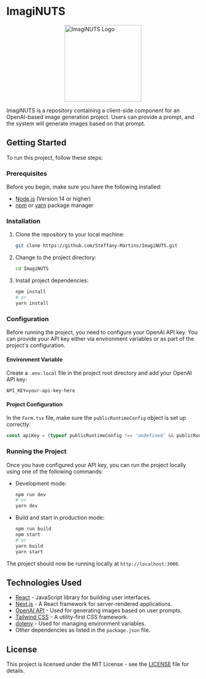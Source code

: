 
# ImagiNUTS

<div style="display:flex;justify-content:center;">
  <img src="https://techcrunch.com/wp-content/uploads/2022/05/imagen-shiba.jpeg" width="200" height="200" alt="ImagiNUTS Logo">
</div>

ImagiNUTS is a repository containing a client-side component for an OpenAI-based image generation project. Users can provide a prompt, and the system will generate images based on that prompt.

## Getting Started

To run this project, follow these steps:

### Prerequisites

Before you begin, make sure you have the following installed:

- [Node.js](https://nodejs.org/) (Version 14 or higher)
- [npm](https://www.npmjs.com/) or [yarn](https://yarnpkg.com/) package manager

### Installation

1. Clone the repository to your local machine:

   ```bash
   git clone https://github.com/Steffany-Martins/ImagiNUTS.git
   ```

2. Change to the project directory:

   ```bash
   cd ImagiNUTS
   ```

3. Install project dependencies:

   ```bash
   npm install
   # or
   yarn install
   ```

### Configuration

Before running the project, you need to configure your OpenAI API key. You can provide your API key either via environment variables or as part of the project's configuration.

#### Environment Variable

Create a `.env.local` file in the project root directory and add your OpenAI API key:

```
API_KEY=your-api-key-here
```

#### Project Configuration

In the `Form.tsx` file, make sure the `publicRuntimeConfig` object is set up correctly:

```javascript
const apiKey = (typeof publicRuntimeConfig !== 'undefined' && publicRuntimeConfig ? publicRuntimeConfig.apiKey : process.env.API_KEY);
```

### Running the Project

Once you have configured your API key, you can run the project locally using one of the following commands:

- Development mode:

  ```bash
  npm run dev
  # or
  yarn dev
  ```

- Build and start in production mode:

  ```bash
  npm run build
  npm start
  # or
  yarn build
  yarn start
  ```

The project should now be running locally at `http://localhost:3000`.

## Technologies Used

- [React](https://reactjs.org/) - JavaScript library for building user interfaces.
- [Next.js](https://nextjs.org/) - A React framework for server-rendered applications.
- [OpenAI API](https://beta.openai.com/docs/) - Used for generating images based on user prompts.
- [Tailwind CSS](https://tailwindcss.com/) - A utility-first CSS framework.
- [dotenv](https://www.npmjs.com/package/dotenv) - Used for managing environment variables.
- Other dependencies as listed in the `package.json` file.

## License

This project is licensed under the MIT License - see the [LICENSE](LICENSE) file for details.

